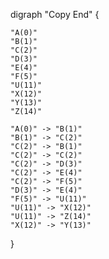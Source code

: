 digraph "Copy End" {

    "A(0)"
    "B(1)"
    "C(2)"
    "D(3)"
    "E(4)"
    "F(5)"
    "U(11)"
    "X(12)"
    "Y(13)"
    "Z(14)"

    "A(0)" -> "B(1)"
    "B(1)" -> "C(2)"
    "C(2)" -> "B(1)"
    "C(2)" -> "C(2)"
    "C(2)" -> "D(3)"
    "C(2)" -> "E(4)"
    "C(2)" -> "F(5)"
    "D(3)" -> "E(4)"
    "F(5)" -> "U(11)"
    "U(11)" -> "X(12)"
    "U(11)" -> "Z(14)"
    "X(12)" -> "Y(13)"

}

